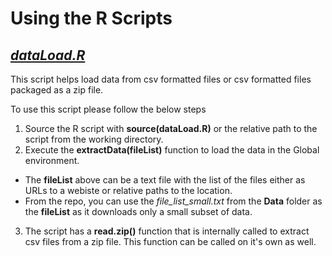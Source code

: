 # Using the R Scripts
## _[dataLoad.R](https://github.com/rkadam21/Bike-Hire-Case-Study/blob/master/R%20Scripts/dataLoad.R)_
This script helps load data from csv formatted files or csv formatted files packaged as a zip file.

To use this script please follow the below steps

1. Source the R script with **source(dataLoad.R)** or the relative path to the script from the working directory.
2. Execute the **extractData(fileList)** function to load the data in the Global environment.
  * The **fileList** above can be a text file with the list of the files either as URLs to a webiste or relative paths to the location.
  * From the repo, you can use the _file_list_small.txt_ from the **Data** folder as the **fileList** as it downloads only a small subset of data.
3. The script has a **read.zip()** function that is internally called to extract csv files from a zip file. This function can be called on it's own as well.
